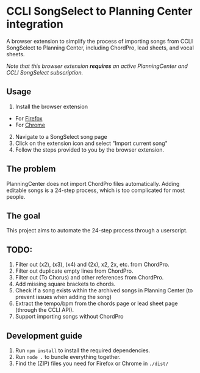 # CCLI SongSelect to Planning Center integration

A browser extension to simplify the process of importing songs from CCLI SongSelect to Planning Center, including ChordPro, lead sheets, and vocal sheets.

*Note that this browser extension **requires** an active PlanningCenter and CCLI SongSelect subscription.*

## Usage

1. Install the browser extension
- For [Firefox](https://addons.mozilla.org/en-US/firefox/addon/songselect-to-planning-center/)
- For [Chrome](https://chromewebstore.google.com/detail/ccli-songselect-to-planni/flajcckkgnpmjcpobjekhdjlkalgkipf)
2. Navigate to a SongSelect song page
3. Click on the extension icon and select "Import current song"
4. Follow the steps provided to you by the browser extension.

## The problem

PlanningCenter does not import ChordPro files automatically. Adding editable songs is a 24-step process, which is too complicated for most people.

## The goal

This project aims to automate the 24-step process through a userscript.

## TODO:

1. Filter out (x2), (x3), (x4) and (2x), x2, 2x, etc. from ChordPro.
2. Filter out duplicate empty lines from ChordPro.
3. Filter out (To Chorus) and other references from ChordPro.
4. Add missing square brackets to chords.
5. Check if a song exists within the archived songs in Planning Center (to prevent issues when adding the song)
6. Extract the tempo/bpm from the chords page or lead sheet page (through the CCLI API).
7. Support importing songs without ChordPro

## Development guide

1. Run `npm install` to install the required dependencies.
2. Run `node .` to bundle everything together.
3. Find the (ZIP) files you need for Firefox or Chrome in `./dist/`
